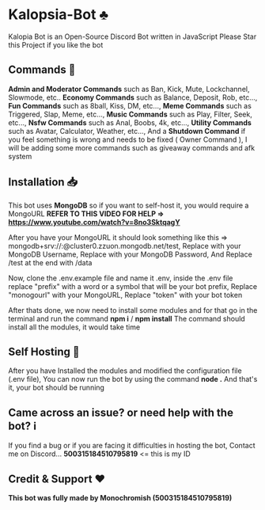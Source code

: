 # Kalopsia-Bot ♣️
Kalopia Bot is an Open-Source Discord Bot written in JavaScript
Please Star this Project if you like the bot

## Commands 🤖
**Admin and Moderator Commands** such as Ban, Kick, Mute, Lockchannel, Slowmode, etc..
**Economy Commands** such as Balance, Deposit, Rob, etc...,
**Fun Commands** such as 8ball, Kiss, DM, etc...,
**Meme Commands** such as Triggered, Slap, Meme, etc...,
**Music Commands** such as Play, Filter, Seek, etc...,
**Nsfw Commands** such as Anal, Boobs, 4k, etc...,
**Utility Commands** such as Avatar, Calculator, Weather, etc...,
And a **Shutdown Command** if you feel something is wrong and needs to be fixed ( Owner Command ),
I will be adding some more commands such as giveaway commands and afk system

## Installation 📥

This bot uses **MongoDB** so if you want to self-host it, you would require a MongoURL
**REFER TO THIS VIDEO FOR HELP => https://www.youtube.com/watch?v=8no3SktqagY**

After you have your MongoURL
it should look something like this => mongodb+srv://<username>:<password>@cluster0.zzuon.mongodb.net/test,
Replace <username> with your MongoDB Username,
Replace <password> with your MongoDB Password,
And Replace /test at the end with /data
  
Now, clone the .env.example file and name it .env,
inside the .env file replace "prefix" with a word or a symbol that will be your bot prefix,
Replace "monogourl" with your MongoURL,
Replace "token" with your bot token

After thats done, we now need to install some modules and for that go in the terminal and run the command **npm i** / **npm install**
The command should install all the modules, it would take time

## Self Hosting 🚩

After you have Installed the modules and modified the configuration file (.env file), You can now run the bot by using the command **node .**
And that's it, your bot should be running

## Came across an issue? or need help with the bot? ℹ️

If you find a bug or if you are facing it difficulties in hosting the bot, Contact me on Discord... **500315184510795819** <= this is my ID

## Credit & Support ❤️

**This bot was fully made by Monochromish (500315184510795819)**
